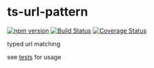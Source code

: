 # ts-url-pattern
[![npm version](https://badge.fury.io/js/ts-url-pattern.svg)](https://badge.fury.io/js/ts-url-pattern)
[![Build Status](https://travis-ci.org/barbuza/ts-url-pattern.svg?branch=master)](https://travis-ci.org/barbuza/ts-url-pattern)
[![Coverage Status](https://coveralls.io/repos/github/barbuza/ts-url-pattern/badge.svg?branch=master)](https://coveralls.io/github/barbuza/ts-url-pattern?branch=master)

typed url matching

see [tests](index-test.ts) for usage
